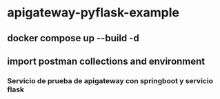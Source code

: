 # apigateway-pyflask-example

## docker compose up --build  -d
## import postman collections and environment
### Servicio de prueba de apigateway con springboot y servicio flask
